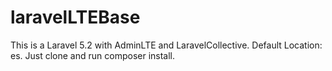 # laravelLTEBase
This is a Laravel 5.2 with AdminLTE and LaravelCollective.
Default Location: es.
Just clone and run composer install.
